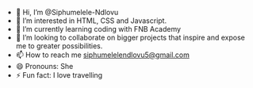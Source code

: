 - 👋 Hi, I’m @Siphumelele-Ndlovu
- 👀 I’m interested in HTML, CSS and Javascript.
- 🌱 I’m currently learning coding with FNB Academy
- 💞️ I’m looking to collaborate on bigger projects that inspire and expose me to greater possibilities.
- 📫 How to reach me siphumelelendlovu5@gmail.com
- 😄 Pronouns: She 
- ⚡ Fun fact: I love travelling

<!---
Siphumelele-Ndlovu/Siphumelele-Ndlovu is a ✨ special ✨ repository because its `README.md` (this file) appears on your GitHub profile.
You can click the Preview link to take a look at your changes.
--->
